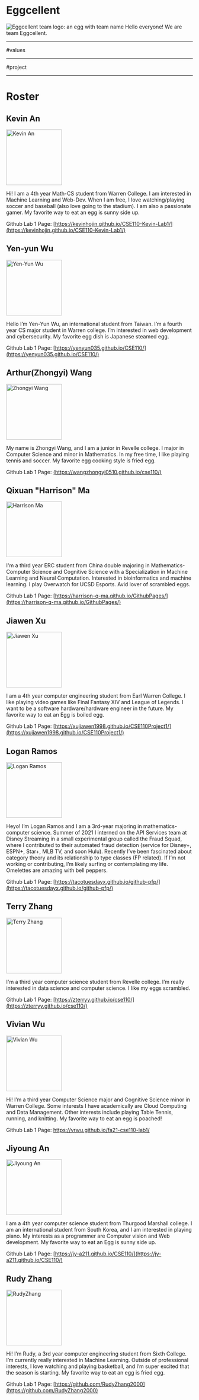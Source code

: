 # Eggcellent

<img src="/admin/branding/logos/Logo2.jpg" alt="Eggcellent team logo: an egg with team name">
Hello everyone! We are team Eggcellent. 


--------------------------------------------------------------------------------------------------------------
#values




--------------------------------------------------------------------------------------------------------------
#project



-------------------------------------------------------------------------------------------------------------
# Roster 
## Kevin An

<img src="/admin/group-images/KevinAn.jpg" alt="Kevin An" width="150" height="150">

Hi! I am a 4th year Math-CS student from Warren College. I am interested in Machine Learning and Web-Dev. When I am free, I love watching/playing soccer and baseball (also love going to the stadium). I am also a passionate gamer. My favorite way to eat an egg is sunny side up.

Github Lab 1 Page: [https://kevinhojin.github.io/CSE110-Kevin-Lab1/](https://kevinhojin.github.io/CSE110-Kevin-Lab1/)

## Yen-yun Wu

<img src="/admin/group-images/Yen-YunWu.jpg" alt="Yen-Yun Wu" width="150" height="150">

Hello I’m Yen-Yun Wu, an international student from Taiwan. I’m a fourth year CS major student in Warren college. I’m interested in web development and cybersecurity. My favorite egg dish is Japanese steamed egg.

Github Lab 1 Page: [https://yenyun035.github.io/CSE110/](https://yenyun035.github.io/CSE110/)

## Arthur(Zhongyi) Wang

<img src="/admin/group-images/ZhongyiWang.jpg" alt="Zhongyi Wang" width="150" height="150">

My name is Zhongyi Wang, and I am a junior in Revelle college. I major in Computer Science and minor in Mathematics. In my free time, I like playing tennis and soccer. My favorite egg cooking style is fried egg.

Github Lab 1 Page: [(https://wangzhongyi0510.github.io/cse110/)](https://wangzhongyi0510.github.io/cse110/)

## Qixuan "Harrison" Ma

<img src="/admin/group-images/HarrisonMa.jpg" alt="Harrison Ma" width="150" height="150">

I'm a third year ERC student from China double majoring in Mathematics-Computer Science and Cognitive Science with a Specialization in Machine Learning and Neural Computation. Interested in bioinformatics and machine learning. I play Overwatch for UCSD Esports. Avid lover of scrambled eggs. 

Github Lab 1 Page: [https://harrison-q-ma.github.io/GithubPages/](https://harrison-q-ma.github.io/GithubPages/)

## Jiawen Xu

<img src="/admin/group-images/JiawenXu.jpg" alt="Jiawen Xu" width="150" height="150">

I am a 4th year computer engineering student from Earl Warren College. I like playing video games like Final Fantasy XIV and League of Legends. I want to be a software hardware/hardware engineer in the future. My favorite way to eat an Egg is boiled egg.

Github Lab 1 Page: [https://xujiawen1998.github.io/CSE110Project1/](https://xujiawen1998.github.io/CSE110Project1/)

## Logan Ramos

<img src="/admin/group-images/LoganRRamos.jpg" alt="Logan Ramos" width="150" height="150">

Heyo! I’m Logan Ramos and I am a 3rd-year majoring in mathematics-computer science. Summer of 2021 I interned on the API Services team at Disney Streaming in a small experimental group called the Fraud Squad, where I contributed to their automated fraud detection (service for Disney+, ESPN+, Star+, MLB TV, and soon Hulu). Recently I’ve been fascinated about category theory and its relationship to type classes (FP related). If I’m not working or contributing, I’m likely surfing or contemplating my life. Omelettes are amazing with bell peppers.

Github Lab 1 Page: [https://tacotuesdayx.github.io/github-pfp/](https://tacotuesdayx.github.io/github-pfp/)

## Terry Zhang

<img src="/admin/group-images/TerryZhang.jpg" alt="Terry Zhang" width="150" height="150">

I'm a third year computer science student from Revelle college. I’m really interested in data science and computer science. I like my eggs scrambled.

Github Lab 1 Page: [https://zterryy.github.io/cse110/](https://zterryy.github.io/cse110/)

## Vivian Wu

<img src="/admin/group-images/VivianWu.jpg" alt="Vivian Wu" width="150" height="150">

Hi! I’m a third year Computer Science major and Cognitive Science minor in Warren College. Some interests I have academically are Cloud Computing and Data Management. Other interests include playing Table Tennis, running, and knitting. My favorite way to eat an egg is poached! 

Github Lab 1 Page: [https://vrwu.github.io/fa21-cse110-lab1/ ](https://vrwu.github.io/fa21-cse110-lab1/)

## Jiyoung An

<img src="/admin/group-images/JiyoungAn.jpg" alt="Jiyoung An" width="150" height="150">

I am a 4th year computer science student from Thurgood Marshall college. I am an international student from South Korea, and I am interested in playing piano. My interests as a programmer are Computer vision and Web development. My favorite way to eat an Egg is sunny side up.

Github Lab 1 Page: [https://jy-a211.github.io/CSE110/](https://jy-a211.github.io/CSE110/)

## Rudy Zhang 

<img src="/admin/group-images/RudyZhang.png" alt="RudyZhang" width="150" height="150">

Hi! I’m Rudy, a 3rd year computer engineering student from Sixth College. I’m currently really interested in Machine Learning. Outside of professional interests, I love watching and playing basketball, and I’m super excited that the season is starting. My favorite way to eat an egg is fried egg.

Github Lab 1 Page: [https://github.com/RudyZhang2000](https://github.com/RudyZhang2000)





